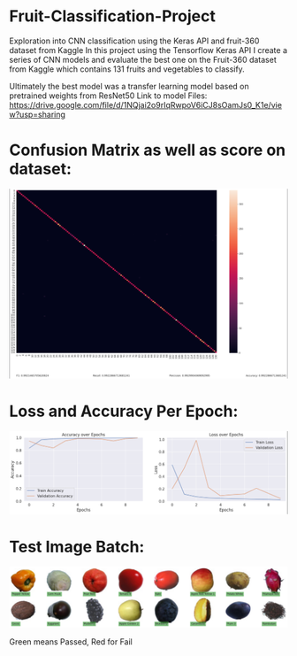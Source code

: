 # Fruit-Classification-Project
Exploration into CNN classification using the Keras API and fruit-360 dataset from Kaggle
In this project using the Tensorflow Keras API I create a series of CNN models and evaluate the best one on the Fruit-360 dataset from Kaggle which contains 131 fruits and vegetables to classify.

Ultimately the best model was a transfer learning model based on pretrained weights from ResNet50
Link to model Files: <url>https://drive.google.com/file/d/1NQjai2o9rIqRwpoV6iCJ8sOamJs0_K1e/view?usp=sharing</url>


# Confusion Matrix as well as score on dataset:

![Alt text](Images/confusion_matrix.png?raw=true "Confusion Matrix Transfer Model: ")


# Loss and Accuracy Per Epoch:

![Alt text](Images/data_plot.png?raw=true "Loss and Accuracy Graphs: ")

# Test Image Batch:

![Alt text](Images/test_images.png?raw=true "Test Images: ")

Green means Passed, Red for Fail